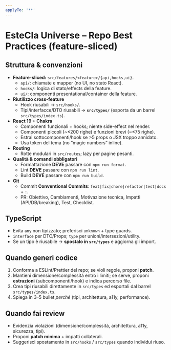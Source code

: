 ```yaml
---
applyTo: '**'
---
```


# EsteCla Universe – Repo Best Practices (feature-sliced)

## Struttura & convenzioni

- **Feature-sliced:** `src/features/<feature>/{api,hooks,ui}`.
  - `api/`: chiamate e mapper (no UI, no stato React).
  - `hooks/`: logica di stato/effects della feature.
  - `ui/`: componenti presentational/container della feature.
- **Riutilizzo cross-feature**
  - Hook riusabili → `src/hooks/`.
  - Tipi/interfacce/DTO riusabili → **`src/types/`** (esporta da un barrel `src/types/index.ts`).
- **React 19 + Chakra**
  - Componenti funzionali + hooks; niente side-effect nel render.
  - Componenti piccoli (~≤200 righe) e funzioni brevi (~≤75 righe).
  - Estrai sottocomponenti/hook se >5 props o JSX troppo annidato.
  - Usa token del tema (no “magic numbers” inline).
- **Routing**
  - Rotte modulari in `src/routes`; lazy per pagine pesanti.
- **Qualità & comandi obbligatori**
  - Formattazione **DEVE** passare con `npm run format`.
  - Lint **DEVE** passare con `npm run lint`.
  - Build **DEVE** passare con `npm run build`.
- **Git**
  - Commit **Conventional Commits**: `feat|fix|chore|refactor|test|docs` + `:`.
  - PR: Obiettivo, Cambiamenti, Motivazione tecnica, Impatti (API/DB/breaking), Test, Checklist.

## TypeScript

- Evita `any` non tipizzato; preferisci `unknown` + type guards.
- `interface` per DTO/Props; `type` per unioni/intersezioni/utility.
- Se un tipo è riusabile → **spostalo in `src/types`** e aggiorna gli import.

## Quando **generi** codice

1. Conforma a ESLint/Prettier del repo; se violi regole, proponi **patch**.
2. Mantieni dimensione/complessità entro i limiti; se serve, proponi **estrazioni** (subcomponenti/hook) e indica percorso file.
3. Crea tipi riusabili direttamente in `src/types` ed esportali dal barrel `src/types/index.ts`.
4. Spiega in 3–5 bullet _perché_ (tipi, architettura, a11y, performance).

## Quando fai **review**

- Evidenzia violazioni (dimensione/complessità, architettura, a11y, sicurezza, tipi).
- Proponi **patch minima** + impatti collaterali.
- Suggerisci spostamento in `src/hooks` / `src/types` quando individui riuso.
